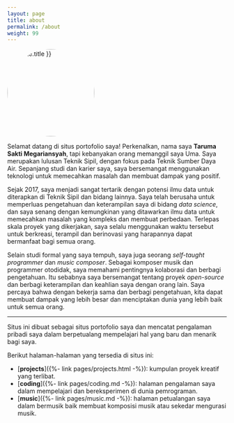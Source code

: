 ```yaml
---
layout: page
title: about
permalink: /about
weight: 99
---
```


<div id="container" class="my-2">
        <img src="{{ site.author.image }}" alt="{{ site.title }}" width="200" class="wow animated zoomIn" style="border-radius: 50%"
            data-wow-delay=".1s">
</div>

Selamat datang di situs portofolio saya! Perkenalkan, nama saya **Taruma Sakti Megariansyah**, tapi kebanyakan orang memanggil saya Uma. Saya merupakan lulusan Teknik Sipil, dengan fokus pada Teknik Sumber Daya Air. Sepanjang studi dan karier saya, saya bersemangat menggunakan teknologi untuk memecahkan masalah dan membuat dampak yang positif.

Sejak 2017, saya menjadi sangat tertarik dengan potensi ilmu data untuk diterapkan di Teknik Sipil dan bidang lainnya. Saya telah berusaha untuk memperluas pengetahuan dan keterampilan saya di bidang _data science_, dan saya senang dengan kemungkinan yang ditawarkan ilmu data untuk memecahkan masalah yang kompleks dan membuat perbedaan. Terlepas skala proyek yang dikerjakan, saya selalu menggunakan waktu tersebut untuk berkreasi, terampil dan berinovasi yang harapannya dapat bermanfaat bagi semua orang.

Selain studi formal yang saya tempuh, saya juga seorang _self-taught programmer_ dan _music composer_. Sebagai komposer musik dan programmer otodidak, saya memahami pentingnya kolaborasi dan berbagi pengetahuan. Itu sebabnya saya bersemangat tentang proyek _open-source_ dan berbagi keterampilan dan keahlian saya dengan orang lain. Saya percaya bahwa dengan bekerja sama dan berbagi pengetahuan, kita dapat membuat dampak yang lebih besar dan menciptakan dunia yang lebih baik untuk semua orang.

---

Situs ini dibuat sebagai situs portofolio saya dan mencatat pengalaman pribadi saya dalam berpetualang mempelajari hal yang baru dan menarik bagi saya.

Berikut halaman-halaman yang tersedia di situs ini:

- [**projects**]({%- link pages/projects.html -%}): kumpulan proyek kreatif yang terlibat.
- [**coding**]({%- link pages/coding.md -%}): halaman pengalaman saya dalam mempelajari dan bereksperimen di dunia pemrograman.
- [**music**]({%- link pages/music.md -%}): halaman petualangan saya dalam bermusik baik membuat komposisi musik atau sekedar mengurasi musik.

